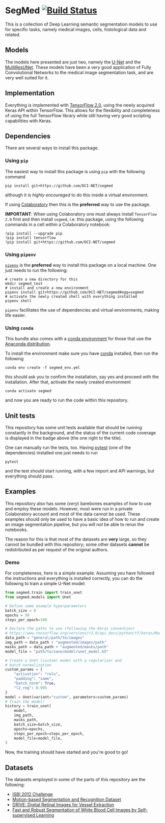 # SegMed [![Build Status](https://travis-ci.org/DCI-NET/segmed.svg?branch=master)](https://travis-ci.org/DCI-NET/segmed)

This is a collection of Deep Learning semantic segmentation models to use for
specific tasks, namely medical images, cells, histological data and related.

## Models

The models here presented are just two, namely the [U-Net](https://arxiv.org/pdf/1505.04597.pdf)
and the [MultiResUNet](https://arxiv.org/pdf/1902.04049.pdf). These models have been a very good
application of Fully Convolutional Networks to the medical image segmentation task, and are very
well suited for it.

## Implementation

Everything is implemented with [TensorFlow 2.0](tensorflow.org), using the newly acquired Keras API
within TensorFlow. This allows for the flexibility and completeness of using the full TensorFlow
library while still having very good scripting capabilities with Keras.

## Dependencies

There are several ways to install this package.

### Using `pip`

The easiest way to install this package is using `pip` with the following command

    pip install git+https://github.com/DCI-NET/segmed

although it is _highly encouraged_ to do this inside a virtual environment.

If using [Colaboratory](https://colab.research.google.com/notebooks/welcome.ipynb)
then this is the **preferred** way to use the package.

**IMPORTANT**: When using Colaboratory one must always install `TensorFlow 2.0` first and then install `segmed`,
i.e. this package, using the following commands in a cell within a Colaboratory notebook:
```
!pip install --upgrade pip
!pip install tensorflow
!pip install git+https://github.com/DCI-NET/segmed
```

### Using `pipenv`

[`pipenv`](https://pipenv.readthedocs.io/en/latest/) is the **preferred** way to install this package on a local machine. One just needs
to run the following:
```
# create a new directory for this
mkdir segmed_test
# install and create a new environment
pipenv install git+https://github.com/DCI-NET/segmed#egg=segmed
# activate the newly created shell with everything installed
pipenv shell
```

`pipenv` facilitates the use of dependencies and virtual environments, making life easier.

### Using `conda`

This bundle also comes with a
[conda environment](https://docs.conda.io/projects/conda/en/latest/user-guide/tasks/manage-environments.html)
for those that use the [Anaconda distribution](https://www.anaconda.com/distribution/).

To install the environment make sure you have [conda](https://conda.io/en/latest/) installed, then run the following

    conda env create -f segmed_env.yml

this should ask you to confirm the installation, say yes and proceed with the installation. After that, activate the newly
created environment

    conda activate segmed

and now you are ready to run the code within this repository.

## Unit tests

This repository has some unit tests available that should be running constantly in the background,
and the status of the current code coverage is displayed in the badge above (the one right to the title).

One can manually run the tests, too. Having [pytest](https://pytest.org/en/latest/) (one of the dependencies) 
installed one just needs to run

    pytest

and the test should start running, with a few import and API warnings, but everything should pass.

## Examples

This repository also has some (_very_) barebones examples of how to use and employ these models.
However, most were run in a private Colaboratory account and most of the data cannot be used.
These examples should only be used to have a basic idea of how to run and create an image segmentation
pipeline, but you will _not_ be able to rerun the notebooks.

The reason for this is that most of the datasets are **very** large, so they cannot be bundled
with this repository; some other datasets **cannot** be redistributed as per request of the original authors.

### Demo

For completeness, here is a simple example. Assuming you have followed the instructions and everything is installed
correctly, you can do the following to train a simple U-Net model:
```python
from segmed.train import train_unet
from segmed.models import Unet

# Define some example hyperparameters
batch_size = 8
epochs = 50
steps_per_epoch=100

# Declare the paths to use (following the Keras convention)
# https://www.tensorflow.org/versions/r2.0/api_docs/python/tf/keras/Model#fit_generator
data_path = "general/path/to/images"
img_path = data_path + "augmented/images/path"
masks_path = data_path + "augmented/masks/path"
model_file = "path/to/save/model/unet_model.h5"

# Create a Unet (custom) model with a regularizer and
# batch normalization
custom_params = {
    "activation": "relu",
    "padding": "same",
    "batch_norm": True,
    "l2_reg": 0.995
}
model = Unet(variant="custom", parameters=custom_params)
# Train the model!
history = train_unet(
    model,
    img_path,
    masks_path,
    batch_size=batch_size,
    epochs=epochs,
    steps_per_epoch=steps_per_epoch,
    model_file=model_file,
)
```
Now, the training should have started and you're good to go!

## Datasets

The datasets employed in some of the parts of this repository are the following:

- [ISBI 2012 Challenge](http://brainiac2.mit.edu/isbi_challenge/home)
- [Motion-based Segmentation and Recognition Dataset](http://mi.eng.cam.ac.uk/research/projects/VideoRec/CamVid/)
- [DRIVE: Digital Retinal Images for Vessel Extraction](https://www.isi.uu.nl/Research/Databases/DRIVE/)
- [Fast and Robust Segmentation of White Blood Cell Images by Self-supervised Learning](https://github.com/zxaoyou/segmentation_WBC)